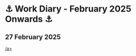 # ⚓ Work Diary - February 2025 Onwards ⚓

## 27 February 2025

<a href="[https://www.kaggle.com/competitions/ventilator-pressure-prediction/data](https://www.nature.com/articles/d41586-025-00531-3?utm_campaign=Artificial%2BIntelligence%2BWeekly&utm_medium=web&utm_source=Artificial_Intelligence_Weekly_426
)"> /a>
